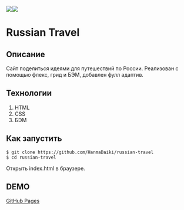 <img src="https://img.shields.io/badge/html5-%23E34F26.svg?style=for-the-badge&logo=html5&logoColor=white" target="_blank"><img src="https://img.shields.io/badge/css3-%231572B6.svg?style=for-the-badge&logo=css3&logoColor=white" target="_blank">

# Russian Travel

## Описание

Сайт поделиться идеями для путешествий по России. Реализован с помощью флекс, грид и БЭМ, добавлен фулл адаптив.

## Технологии
  1. HTML
  2. CSS
  3. БЭМ

## Как запустить

```
$ git clone https://github.com/HanmaDaiki/russian-travel
$ cd russian-travel
```

Открыть index.html в браузере.

## DEMO

[GitHub Pages](https://hanmadaiki.github.io/russian-travel/)

